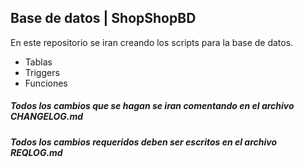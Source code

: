 ## Base de datos | ShopShopBD

En este repositorio se iran creando los scripts para la base de datos.

- Tablas  
- Triggers
- Funciones

##### Todos los cambios que se hagan se iran comentando en el archivo CHANGELOG.md

##### Todos los cambios requeridos deben ser escritos en el archivo REQLOG.md
